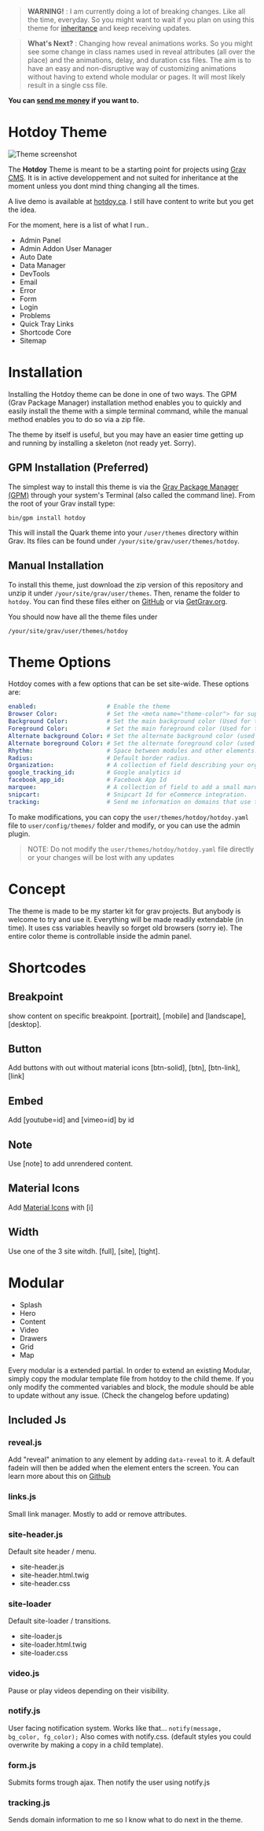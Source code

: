 > **WARNING!** : I am currently doing a lot of breaking changes. Like all the time, everyday. So you might want to wait if you plan on using this theme for [inheritance](https://learn.getgrav.org/16/themes/customization) and keep receiving updates.

> **What's Next?** : Changing how reveal animations works. So you might see some change in class names used in reveal attributes (all over the place) and the animations, delay, and duration css files. The aim is to have an easy and non-disruptive way of customizing animations without having to extend whole modular or pages. It will most likely result in a single css file.

**You can [send me money](https://www.paypal.me/hotdoy) if you want to.**

# Hotdoy Theme

![Theme screenshot](https://raw.githubusercontent.com/hotdoy/grav-theme-hotdoy/master/screenshot.jpg)

The **Hotdoy** Theme is meant to be a starting point for projects using [Grav CMS](http://github.com/getgrav/grav).
It is in active developpement and not suited for inheritance at the moment unless you dont mind thing changing all the times.

A live demo is available at [hotdoy.ca](https://hotdoy.ca). I still have content to write but you get the idea.

For the moment, here is a list of what I run..
* Admin Panel
* Admin Addon User Manager
* Auto Date
* Data Manager
* DevTools
* Email
* Error
* Form
* Login
* Problems
* Quick Tray Links
* Shortcode Core
* Sitemap

# Installation
Installing the Hotdoy theme can be done in one of two ways. The GPM (Grav Package Manager) installation method enables you to quickly and easily install the theme with a simple terminal command, while the manual method enables you to do so via a zip file.

The theme by itself is useful, but you may have an easier time getting up and running by installing a skeleton (not ready yet. Sorry).

## GPM Installation (Preferred)

The simplest way to install this theme is via the [Grav Package Manager (GPM)](http://learn.getgrav.org/advanced/grav-gpm) through your system's Terminal (also called the command line).  From the root of your Grav install type:

    bin/gpm install hotdoy

This will install the Quark theme into your `/user/themes` directory within Grav. Its files can be found under `/your/site/grav/user/themes/hotdoy`.

## Manual Installation

To install this theme, just download the zip version of this repository and unzip it under `/your/site/grav/user/themes`. Then, rename the folder to `hotdoy`. You can find these files either on [GitHub](https://github.com/getgrav/grav-theme-hotdoy) or via [GetGrav.org](http://getgrav.org/downloads/themes).

You should now have all the theme files under

    /your/site/grav/user/themes/hotdoy

# Theme Options

Hotdoy comes with a few options that can be set site-wide.  These options are:

```yaml
enabled:                    # Enable the theme
Browser Color:              # Set the <meta name="theme-color"> for supported browsers.
Background Color:           # Set the main background color (Used for text, modules and other non-interactive elements).
Foreground Color:           # Set the main foreground color (Used for text, modules and other non-interactive elements).
Alternate background Color: # Set the alternate background color (used in buttons, link and other interactive elements).
Alternate boreground Color: # Set the alternate foreground color (used in buttons, link and other interactive elements).
Rhythm:                     # Space between modules and other elements.
Radius:                     # Default border radius.
Organization:               # A collection of field describing your organization (generate schema).
google_tracking_id:         # Google analytics id
facebook_app_id:            # Facebook App Id
marquee:                    # A collection of field to add a small marquee at the top of every page.
snipcart:                   # Snipcart Id for eCommerce integration.
tracking:                   # Send me information on domains that use the theme so I know what not to break.
```

To make modifications, you can copy the `user/themes/hotdoy/hotdoy.yaml` file to `user/config/themes/` folder and modify, or you can use the admin plugin.

> NOTE: Do not modify the `user/themes/hotdoy/hotdoy.yaml` file directly or your changes will be lost with any updates

# Concept
The theme is made to be my starter kit for grav projects. But anybody is welcome to try and use it.
Everything will be made readily extendable (in time). It uses css variables heavily so forget old browsers (sorry ie).
The entire color theme is controllable inside the admin panel.

# Shortcodes

## Breakpoint
show content on specific breakpoint.
[portrait], [mobile] and [landscape], [desktop].

## Button
Add buttons with out without material icons
[btn-solid], [btn], [btn-link], [link] 

## Embed
Add [youtube=id] and [vimeo=id] by id

## Note
Use [note] to add unrendered content.

## Material Icons
Add [Material Icons](https://material.io/resources/icons/) with [i]

## Width
Use one of the 3 site witdh. [full], [site], [tight].

# Modular
* Splash
* Hero
* Content
* Video
* Drawers
* Grid
* Map

Every modular is a extended partial. In order to extend an existing Modular, simply copy the modular template file from hotdoy to the child theme. 
If you only modify the commented variables and block, the module should be able to update without any issue. (Check the changelog before updating)

## Included Js

### reveal.js
Add "reveal" animation to any element by adding ```data-reveal``` to it.
A default fadein will then be added when the element enters the screen.
You can learn more about this on [Github](https://github.com/hotdoy/reveal.js/blob/master/README.md) 

### links.js
Small link manager. Mostly to add or remove attributes.

### site-header.js
Default site header / menu.
* site-header.js
* site-header.html.twig
* site-header.css

### site-loader
Default site-loader / transitions.
* site-loader.js
* site-loader.html.twig
* site-loader.css

### video.js
Pause or play videos depending on their visibility.

### notify.js
User facing notification system. Works like that...
``` notify(message, bg_color, fg_color); ```
Also comes with notify.css. (default styles you could overwrite by making a copy in a child template).

### form.js
Submits forms trough ajax. Then notify the user using notify.js

### tracking.js
Sends domain information to me so I know what to do next in the theme.
